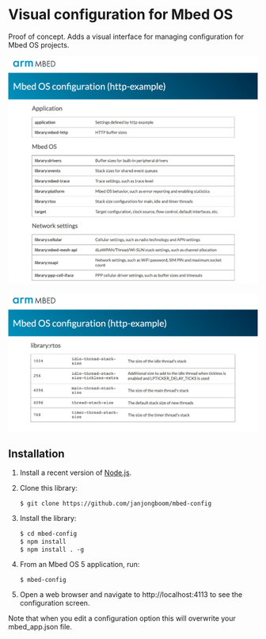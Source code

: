 # Visual configuration for Mbed OS

Proof of concept. Adds a visual interface for managing configuration for Mbed OS projects.

![screenshot of mbed-config](docs/screenshot.png)

![screenshot of mbed-config #2](docs/screenshot-2.png)

## Installation

1. Install a recent version of [Node.js](https://nodejs.org/en/).
1. Clone this library:

    ```
    $ git clone https://github.com/janjongboom/mbed-config
    ```

1. Install the library:

    ```
    $ cd mbed-config
    $ npm install
    $ npm install . -g
    ```

1. From an Mbed OS 5 application, run:

    ```
    $ mbed-config
    ```

1. Open a web browser and navigate to http://localhost:4113 to see the configuration screen.

Note that when you edit a configuration option this will overwrite your mbed_app.json file.
